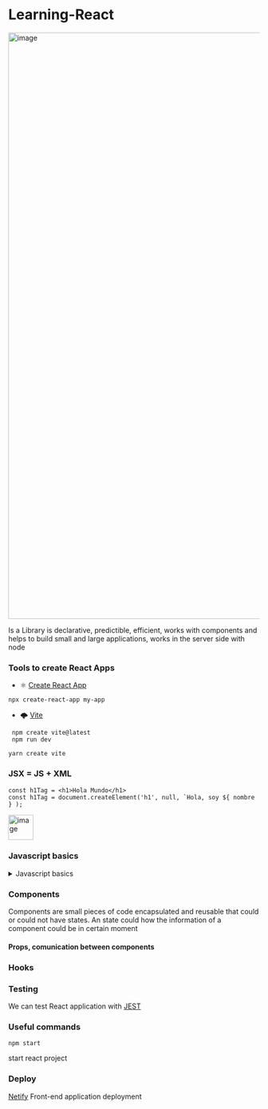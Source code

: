# Learning-React

<img width="1176" alt="image" src="https://github.com/CarolinaChavezDavid/Learning-React/assets/77591347/5d8c2932-ec74-4e8a-9430-b93278e8f4af">

Is a Library is declarative, predictible, efficient, works with components and helps to build small and large applications, works in the server side with node 

### Tools to create React Apps
* ⚛️ [Create React App](https://create-react-app.dev/)
 ```
 npx create-react-app my-app
 ```
* 🌩️ [Vite](https://vitejs.dev/)
```
 npm create vite@latest
 npm run dev

yarn create vite
 ```
### JSX = JS + XML
```
const h1Tag = <h1>Hola Mundo</h1>
const h1Tag = document.createElement('h1', null, `Hola, soy ${ nombre } );
```
<img width="50" alt="image" src="https://github.com/CarolinaChavezDavid/Learning-React/assets/77591347/4ff73389-17f4-4c06-968a-1866ae16d520"> 

### Javascript basics

<details>
 <summary>Javascript basics</summary>
 
#### Variables
```
const name = 'Carolina';  // if the value is naver changed
let lastName = 'Chávez';
```

#### String templates
```
 const fullName = `Hola ${name} ${lastName}`;
```

#### Literal Objects
```
 const person ={
  name : 'Alice',
  lastName: 'Wild',
  age: 26,
  address: {
    city: 'Athens',
    zip: '34564'
}
};
```
```
const otherPerson = person; 
```
Referes to the exact same memory space, so any modification to 'otherPerson' will affect the same way the object 'Person'

```
const otherPerson = {...person"};
```
Using the spread operator from Javascript, you will make a copy or clone of the object.

#### Arrays
functions: find, filter, map
```
const myArray = [1, 2, 3, 4];
let array2 = [...myArray, 5];
const array3 = array.map(function(number){
 return number * 2;
});
```

#### Functions
```
const greet = function(name){
 return `Hola, ${name}`
}
```

```
const greet = (name) => {
 return `Hola, ${name}`
};

const greet = (name) =>  `Hola, ${name}`;

```

#### Promises
they are asyncronous with **async** we can make a function to return a promise, with the async we may handle errors with try-catch
```
const promise = new Promise ((resolve, reject) => {
 //http call
 resolve( http call );
})

promise.then().catch;
```
</details>

### Components
Components are small pieces of code encapsulated and reusable that could or could not have states. An state could how the information of a component could be in certain moment

#### Props, comunication between components

### Hooks

### Testing
We can test React application with [JEST](https://jestjs.io/)

### Useful commands

```
npm start
```
start react project

###  Deploy
[Netify](https://www.netlify.com/)
Front-end application deployment
